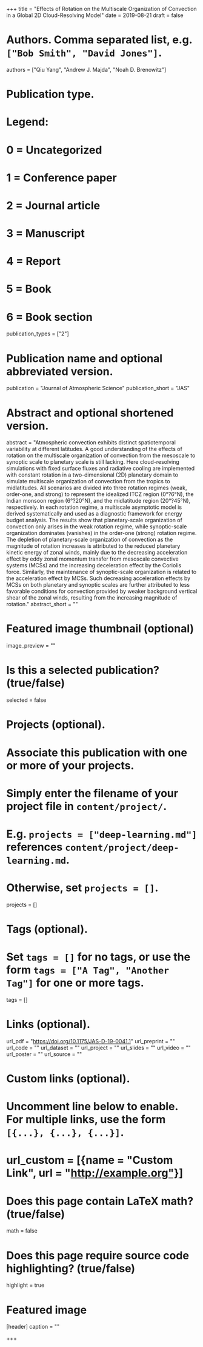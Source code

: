 +++
title = "Effects of Rotation on the Multiscale Organization of Convection in a Global 2D Cloud-Resolving Model"
date = 2019-08-21
draft = false

# Authors. Comma separated list, e.g. `["Bob Smith", "David Jones"]`.
authors = ["Qiu Yang", "Andrew J. Majda",  "Noah D. Brenowitz"]

# Publication type.
# Legend:
# 0 = Uncategorized
# 1 = Conference paper
# 2 = Journal article
# 3 = Manuscript
# 4 = Report
# 5 = Book
# 6 = Book section
publication_types = ["2"]

# Publication name and optional abbreviated version.
publication = "Journal of Atmospheric Science"
publication_short = "JAS"

# Abstract and optional shortened version.
abstract = "Atmospheric convection exhibits distinct spatiotemporal variability at different latitudes. A good understanding of the effects of rotation on the multiscale organization of convection from the mesoscale to synoptic scale to planetary scale is still lacking. Here cloud-resolving simulations with fixed surface fluxes and radiative cooling are implemented with constant rotation in a two-dimensional (2D) planetary domain to simulate multiscale organization of convection from the tropics to midlatitudes. All scenarios are divided into three rotation regimes (weak, order-one, and strong) to represent the idealized ITCZ region (0°?6°N), the Indian monsoon region (6°?20°N), and the midlatitude region (20°?45°N), respectively. In each rotation regime, a multiscale asymptotic model is derived systematically and used as a diagnostic framework for energy budget analysis. The results show that planetary-scale organization of convection only arises in the weak rotation regime, while synoptic-scale organization dominates (vanishes) in the order-one (strong) rotation regime. The depletion of planetary-scale organization of convection as the magnitude of rotation increases is attributed to the reduced planetary kinetic energy of zonal winds, mainly due to the decreasing acceleration effect by eddy zonal momentum transfer from mesoscale convective systems (MCSs) and the increasing deceleration effect by the Coriolis force. Similarly, the maintenance of synoptic-scale organization is related to the acceleration effect by MCSs. Such decreasing acceleration effects by MCSs on both planetary and synoptic scales are further attributed to less favorable conditions for convection provided by weaker background vertical shear of the zonal winds, resulting from the increasing magnitude of rotation."
abstract_short = ""

# Featured image thumbnail (optional)
image_preview = ""

# Is this a selected publication? (true/false)
selected = false

# Projects (optional).
#   Associate this publication with one or more of your projects.
#   Simply enter the filename of your project file in `content/project/`.
#   E.g. `projects = ["deep-learning.md"]` references `content/project/deep-learning.md`.
#   Otherwise, set `projects = []`.
projects = []

# Tags (optional).
#   Set `tags = []` for no tags, or use the form `tags = ["A Tag", "Another Tag"]` for one or more tags.
tags = []

# Links (optional).
url_pdf = "https://doi.org/10.1175/JAS-D-19-0041.1"
url_preprint = ""
url_code = ""
url_dataset = ""
url_project = ""
url_slides = ""
url_video = ""
url_poster = ""
url_source = ""

# Custom links (optional).
#   Uncomment line below to enable. For multiple links, use the form `[{...}, {...}, {...}]`.
# url_custom = [{name = "Custom Link", url = "http://example.org"}]

# Does this page contain LaTeX math? (true/false)
math = false

# Does this page require source code highlighting? (true/false)
highlight = true

# Featured image
[header]
caption = ""

+++

